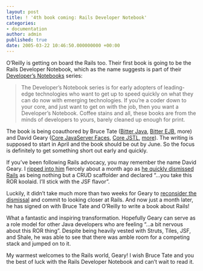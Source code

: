 ```yaml
---
layout: post
title: ! '4th book coming: Rails Developer Notebook'
categories:
- documentation
author: admin
published: true
date: 2005-03-22 10:46:50.000000000 +00:00
---
```

<p>O&#8217;Reilly is getting on board the Rails too. Their first book is going to be the Rails Developer Notebook, which as the name suggests is part of their <a href="http://devnotebooks.oreilly.com/">Developer&#8217;s Notebooks</a> series:</p>
<blockquote>The Developer&#8217;s Notebook series is for early adopters of leading-edge technologies who want to get up to speed quickly on what they can do now with emerging technologies. If you&#8217;re a coder down to your core, and just want to get on with the job, then you want a Developer&#8217;s Notebook. Coffee stains and all, these books are from the minds of developers to yours, barely cleaned up enough for print.</blockquote>
<p>The book is being coauthored by Bruce Tate (<a href="http://www.manning.com/tate">Bitter Java</a>, <a href="http://www.manning.com/tate2">Bitter <span class="caps">EJB</span></a>, more) and David Geary (<a href="http://www.amazon.com/exec/obidos/tg/detail/-/0131463055/qid=1111488195/sr=8-11/ref=sr_8_xs_ap_i11_xgl14/002-6150913-2503248?v=glance&amp;s=books&amp;n=507846">Core JavaServer Faces</a>, <a href="http://www.amazon.com/exec/obidos/tg/detail/-/0131001531/qid=1111488195/sr=8-10/ref=sr_8_xs_ap_i10_xgl14/002-6150913-2503248?v=glance&amp;s=books&amp;n=507846">Core <span class="caps">JSTL</span></a>, <a href="http://www.amazon.com/exec/obidos/search-handle-url/index=stripbooks:relevance-above&amp;field-keywords=%252522david%252520geary%252522&amp;search-type=ss&amp;bq=1&amp;store-name=books/ref=xs_ap_l_xgl14/002-6150913-2503248">more</a>). The writing is supposed to start in April and the book should be out by June. So the focus is definitely to get something short out early and quickly.</p>
<p>If you&#8217;ve been following Rails advocacy, you may remember the name David Geary. I <a href="http://www.loudthinking.com/arc/000408.html">ripped into him</a> fiercely about a month ago as <a href="http://www.jroller.com/comments/dgeary/Weblog/ruby_derailed">he quickly dismissed Rails</a> as being nothing but a <span class="caps">CRUD</span> scaffolder and declared &#8220;&#8230;you take this <span class="caps">ROR</span> koolaid. I&#8217;ll stick with the <span class="caps">JSF</span> flavor&#8221;.</p>
<p>Luckily, it didn&#8217;t take much more than two weeks for Geary to <a href="http://www.jroller.com/comments/dgeary/Weblog/okay_let_s_take_a">reconsider the dismissal</a> and commit to looking closer at Rails. And now just a month later, he has signed on with Bruce Tate and O&#8217;Reilly to write a book about Rails!</p>
<p>What a fantastic and inspiring transformation. Hopefully Geary can serve as a role model for other Java developers who are feeling &#8220;&#8230;a bit nervous about this <span class="caps">ROR</span> thing&#8221;. Despite being heavily vested with Struts, Tiles, <span class="caps">JSF</span>, and Shale, he was able to see that there was amble room for a competing stack and jumped on to it.</p>
<p>My warmest welcomes to the Rails world, Geary! I wish Bruce Tate and you the best of luck with the Rails Developer Notebook and can&#8217;t wait to read it.</p>